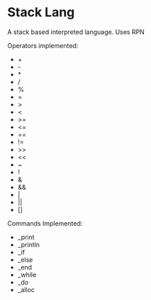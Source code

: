 # Stack Lang

A stack based interpreted language. Uses RPN

Operators implemented:
* \+
* \-
* \*
* /
* %
* =
* \>
* \<
* \>=
* \<=
* ==
* !=
* \>\>
* \<\<
* ~
* !
* &
* &&
* |
* ||
* []

Commands Implemented:
* _print
* _println
* _if
* _else
* _end
* _while
* _do
* _alloc
